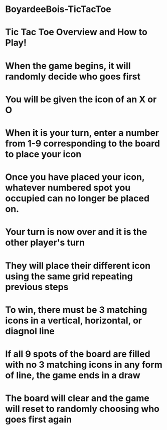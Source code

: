 # BoyardeeBois-TicTacToe
# Tic Tac Toe Overview and How to Play!
# When the game begins, it will randomly decide who goes first
# You will be given the icon of an X or O
# When it is your turn, enter a number from 1-9 corresponding to the board to place your icon
# Once you have placed your icon, whatever numbered spot you occupied can no longer be placed on.
# Your turn is now over and it is the other player's turn
# They will place their different icon using the same grid repeating previous steps
# To win, there must be 3 matching icons in a vertical, horizontal, or diagnol line
# If all 9 spots of the board are filled with no 3 matching icons in any form of line, the game ends in a draw
# The board will clear and the game will reset to randomly choosing who goes first again
